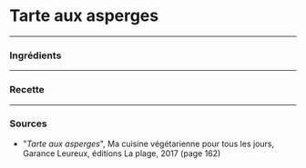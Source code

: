 # Tarte aux asperges

---

### Ingrédients

---

### Recette

---

### Sources

* "*Tarte aux asperges*", Ma cuisine végétarienne pour tous les jours, Garance Leureux, éditions La plage, 2017 (page 162)
